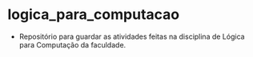 # logica_para_computacao

- Repositório para guardar as atividades feitas na disciplina de Lógica para Computação da faculdade.
